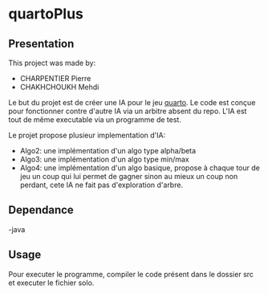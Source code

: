 # quartoPlus

## Presentation

This project was made by:

- CHARPENTIER Pierre
- CHAKHCHOUKH Mehdi

Le but du projet est de créer une IA pour le jeu [quarto](https://en.wikipedia.org/wiki/Quarto_(board_game)). Le code est conçue pour fonctionner contre d'autre IA via un arbitre absent du repo. L'IA est tout de même executable via un programme de test.

Le projet propose plusieur implementation d'IA:

- Algo2: une implémentation d'un algo type alpha/beta
- Algo3: une implémentation d'un algo type min/max
- Algo4: une implémentation d'un algo basique, propose à chaque tour de jeu un coup qui lui permet de gagner sinon au mieux un coup non perdant, cete IA ne fait pas d'exploration d'arbre.

## Dependance

-java

## Usage

Pour executer le programme, compiler le code présent dans le dossier src et executer le fichier solo.

